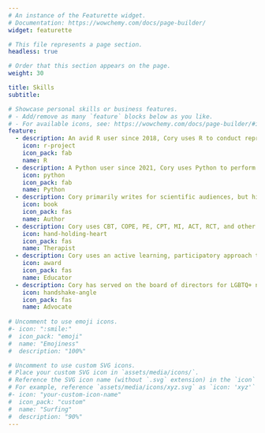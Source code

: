 ```yaml
---
# An instance of the Featurette widget.
# Documentation: https://wowchemy.com/docs/page-builder/
widget: featurette

# This file represents a page section.
headless: true

# Order that this section appears on the page.
weight: 30

title: Skills
subtitle:

# Showcase personal skills or business features.
# - Add/remove as many `feature` blocks below as you like.
# - For available icons, see: https://wowchemy.com/docs/page-builder/#icons
feature:
  - description: An avid R user since 2018, Cory uses R to conduct reproducible multilevel, latent variable, and artificial intelligence analyses and visualizations.
    icon: r-project
    icon_pack: fab
    name: R
  - description: A Python user since 2021, Cory uses Python to perform machine learning, deep neural networks,  natural language processing, scrape the web, and download big data.
    icon: python
    icon_pack: fab
    name: Python
  - description: Cory primarily writes for scientific audiences, but his research has been featured in popular outlets, such as [podcasts](https://podtail.com/podcast/meg-john-and-justin/cory-cascalheira-curative-kink/), [local](https://elpasoheraldpost.com/nmsu-doctoral-students-develop-guide-for-coping-with-self-isolation/) and [international](https://theconversation.com/how-lockdown-changed-our-sex-lives-new-research-156873) newspapers, [online magazines](https://www.vice.com/en/article/bvm9k8/survey-bot-fraud-lgbtq-health), and [other outlets](https://www.rawstory.com/sex/).
    icon: book
    icon_pack: fas
    name: Author
  - description: Cory uses CBT, COPE, PE, CPT, MI, ACT, RCT, and other evidence-based practices to prevent client problems, stop client suffering, and contribute to client development. He has neuropsychological and psychodiagnostic assessment experience.
    icon: hand-holding-heart
    icon_pack: fas
    name: Therapist
  - description: Cory uses an active learning, participatory approach to student education, and has developed GED classes for male inmates in the [Muscogee County Jail](https://www.columbusga.gov/sheriff/) and taught undergraduate classes in research and gender at [New Mexico State University](https://cep.nmsu.edu/).
    icon: award
    icon_pack: fas
    name: Educator
  - description: Cory has served on the board of directors for LGBTQ+ non-profits and currently serves on a national science committee for [Division 44 of the American Psychological Association](https://www.apa.org/about/division/div44).
    icon: handshake-angle
    icon_pack: fas
    name: Advocate
  
# Uncomment to use emoji icons.
#- icon: ":smile:"
#  icon_pack: "emoji"
#  name: "Emojiness"
#  description: "100%"

# Uncomment to use custom SVG icons.
# Place your custom SVG icon in `assets/media/icons/`.
# Reference the SVG icon name (without `.svg` extension) in the `icon` field.
# For example, reference `assets/media/icons/xyz.svg` as `icon: 'xyz'`
#- icon: "your-custom-icon-name"
#  icon_pack: "custom"
#  name: "Surfing"
#  description: "90%"
---
```

